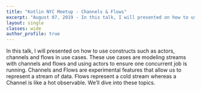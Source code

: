 ```yaml
---
title: "Kotlin NYC Meetup - Channels & Flows"
excerpt: "August 07, 2019 - In this talk, I will presented on how to use constructs such as actors, channels and flows in use cases. These use cases are modeling streams with channels and flows and using actors to ensure one concurrent job is running."
layout: single
classes: wide
author_profile: true
---
```


In this talk, I will presented on how to use constructs such as actors, channels and flows in use cases. These use cases are modeling streams with channels and flows and using actors to ensure one concurrent job is running. Channels and Flows are experimental features that allow us to represent a stream of data. Flows represent a cold stream whereas a Channel is like a hot observable. We’ll dive into these topics.

<script async class="speakerdeck-embed" data-id="5a4e8a2864e54ae0a38b35090d33725b" data-ratio="1.77777777777778" src="//speakerdeck.com/assets/embed.js"></script>  
